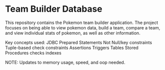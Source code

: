 # Team Builder Database
This repository contains the Pokemon team builder application.
The project focuses on being able to view pokemon data, build a team, compare a team, and view individual stats of pokemon, as well as other information.

Key concepts used:
JDBC
Prepared Statements
Not Null/key constraints
Tuple-based check constraints
Assertions
Triggers
Tables
Stored Procedures
checks
indexes

NOTE: 
Updates to memory usage, speed, and oop needed.

